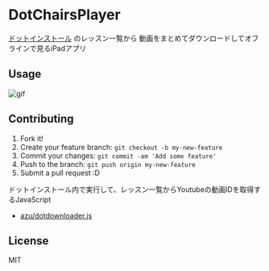 # DotChairsPlayer

[ドットインストール](http://dotinstall.com/ "ドットインストール - 3分動画でマスターする初心者向けプログラミング学習サイト") のレッスン一覧から
動画をまとめてダウンロードしてオフラインで見るiPadアプリ

## Usage


![gif](http://gyazo.com/fd02bba6529711b6a8638674f5716345.gif)

## Contributing

1. Fork it!
2. Create your feature branch: `git checkout -b my-new-feature`
3. Commit your changes: `git commit -am 'Add some feature'`
4. Push to the branch: `git push origin my-new-feature`
5. Submit a pull request :D


ドットインストール内で実行して、レッスン一覧からYoutubeの動画IDを取得するJavaScript

* [azu/dotdownloader.js](https://github.com/azu/dotdownloader.js "azu/dotdownloader.js")

## License

MIT